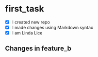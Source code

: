 # first_task

- [x] I created new repo
- [x] I made changes using Markdown syntax
- [x] I am Linda Lice
## Changes in feature_b
